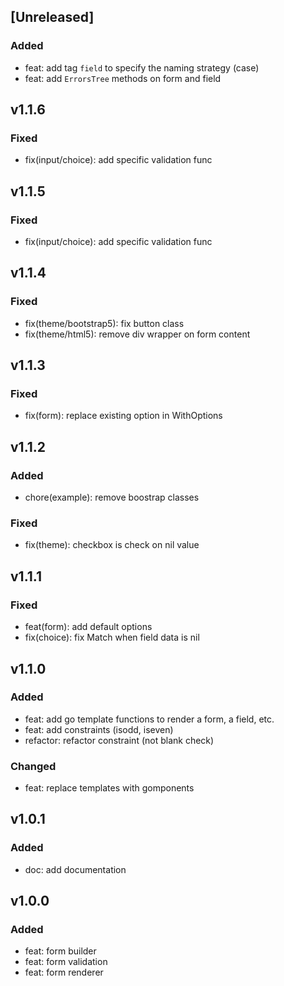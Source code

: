 ## [Unreleased]

### Added

- feat: add tag `field` to specify the naming strategy (case)
- feat: add `ErrorsTree` methods on form and field

## v1.1.6

### Fixed

- fix(input/choice): add specific validation func

## v1.1.5

### Fixed

- fix(input/choice): add specific validation func

## v1.1.4

### Fixed

- fix(theme/bootstrap5): fix button class
- fix(theme/html5): remove div wrapper on form content

## v1.1.3

### Fixed

- fix(form): replace existing option in WithOptions

## v1.1.2

### Added

- chore(example): remove boostrap classes

### Fixed

- fix(theme): checkbox is check on nil value

## v1.1.1

### Fixed

- feat(form): add default options
- fix(choice): fix Match when field data is nil

## v1.1.0

### Added

- feat: add go template functions to render a form, a field, etc.
- feat: add constraints (isodd, iseven)
- refactor: refactor constraint (not blank check)

### Changed

- feat: replace templates with gomponents

## v1.0.1

### Added

- doc: add documentation

## v1.0.0

### Added

- feat: form builder
- feat: form validation
- feat: form renderer
